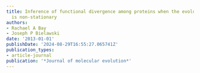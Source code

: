```yaml
---
title: Inference of functional divergence among proteins when the evolutionary process
  is non-stationary
authors:
- Rachael A Bay
- Joseph P Bielawski
date: '2013-01-01'
publishDate: '2024-08-29T16:55:27.065741Z'
publication_types:
- article-journal
publication: '*Journal of molecular evolution*'
---
```

